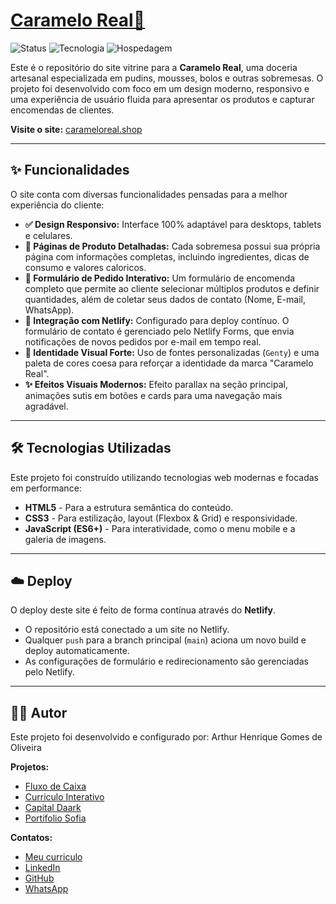# [Caramelo Real👑](https://carameloreal.shop/)

![Status](https://img.shields.io/badge/status-ativo-brightgreen)
![Tecnologia](https://img.shields.io/badge/front--end-HTML%2FCSS%2FJS-orange)
![Hospedagem](https://img.shields.io/badge/hospedagem-Netlify-blue)

Este é o repositório do site vitrine para a **Caramelo Real**, uma doceria artesanal especializada em pudins, mousses, bolos e outras sobremesas. O projeto foi desenvolvido com foco em um design moderno, responsivo e uma experiência de usuário fluida para apresentar os produtos e capturar encomendas de clientes.

**Visite o site:** [carameloreal.shop](https://carameloreal.shop)

---

## ✨ Funcionalidades

O site conta com diversas funcionalidades pensadas para a melhor experiência do cliente:

* **✅ Design Responsivo:** Interface 100% adaptável para desktops, tablets e celulares.
* **📄 Páginas de Produto Detalhadas:** Cada sobremesa possui sua própria página com informações completas, incluindo ingredientes, dicas de consumo e valores caloricos.
* **📝 Formulário de Pedido Interativo:** Um formulário de encomenda completo que permite ao cliente selecionar múltiplos produtos e definir quantidades, além de coletar seus dados de contato (Nome, E-mail, WhatsApp).
* **🚀 Integração com Netlify:** Configurado para deploy contínuo. O formulário de contato é gerenciado pelo Netlify Forms, que envia notificações de novos pedidos por e-mail em tempo real.
* **🎨 Identidade Visual Forte:** Uso de fontes personalizadas (`Genty`) e uma paleta de cores coesa para reforçar a identidade da marca "Caramelo Real".
* **✨ Efeitos Visuais Modernos:** Efeito parallax na seção principal, animações sutis em botões e cards para uma navegação mais agradável.

---

## 🛠️ Tecnologias Utilizadas

Este projeto foi construído utilizando tecnologias web modernas e focadas em performance:

* **HTML5** - Para a estrutura semântica do conteúdo.
* **CSS3** - Para estilização, layout (Flexbox & Grid) e responsividade.
* **JavaScript (ES6+)** - Para interatividade, como o menu mobile e a galeria de imagens.

---


## ☁️ Deploy

O deploy deste site é feito de forma contínua através do **Netlify**.

* O repositório está conectado a um site no Netlify.
* Qualquer `push` para a branch principal (`main`) aciona um novo build e deploy automaticamente.
* As configurações de formulário e redirecionamento são gerenciadas pelo Netlify.

---

## 👨‍💻 Autor

Este projeto foi desenvolvido e configurado por: Arthur Henrique Gomes de Oliveira

**Projetos:**

* [Fluxo de Caixa](https://github.com/SeuPesadel00/Fluxo-de-Caixa)
* [Curriculo Interativo](https://github.com/SeuPesadel00/Curriculo-Interativo)
* [Capital Daark](https://github.com/SeuPesadel00/CapitalDaark-new)
* [Portifolio Sofia](https://github.com/SeuPesadel00/Portfolio-SofiaOliveira)

**Contatos:**

* [Meu curriculo](https://curriculo-interativo-arthur.vercel.app/)
* [LinkedIn](https://www.linkedin.com/in/arthur-henriquee/)
* [GitHub](https://github.com/SeuPesadel00)
* [WhatsApp](https://wa.me/5561981076848)

